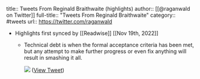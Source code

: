title:: Tweets From Reginald Braithwaite (highlights)
author:: [[@raganwald on Twitter]]
full-title:: "Tweets From Reginald Braithwaite"
category:: #tweets
url:: https://twitter.com/raganwald

- Highlights first synced by [[Readwise]] [[Nov 19th, 2022]]
	- Technical debt is when the formal acceptance criteria has been met, but any attempt to make further progress or even fix anything will result in smashing it all. 
	  
	  ![](https://pbs.twimg.com/media/En1lvSyXYAEZOnn.jpg) ([View Tweet](https://twitter.com/raganwald/status/1332332967713255430))